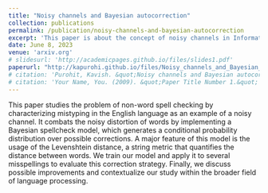 ```yaml
---
title: "Noisy channels and Bayesian autocorrection"
collection: publications
permalink: /publication/noisy-channels-and-bayesian-autocorrection
excerpt: 'This paper is about the concept of noisy channels in Information Theory.'
date: June 8, 2023
venue: 'arxiv.org'
# slidesurl: 'http://academicpages.github.io/files/slides1.pdf'
paperurl: "http://kapurohi.github.io/files/Noisy_channels_and_Bayesian_autocorrection.pdf"
# citation: 'Purohit, Kavish. &quot;Noisy channels and Bayesian autocorrection.&quot; (2023).'
# citation: 'Your Name, You. (2009). &quot;Paper Title Number 1.&quot; <i>Journal 1</i>. 1(1).'
---
```


This paper studies the problem of non-word spell checking by characterizing mistyping in the English language as an example of a noisy channel. It combats the noisy distortion of words by implementing a Bayesian spellcheck model, which generates a conditional probability distribution over possible corrections. A major feature of this model is the usage of the Levenshtein distance, a string metric that quantifies the distance between words. We train our model and apply it to several misspellings to evaluate this correction strategy. Finally, we discuss possible improvements and contextualize our study within the broader field of language processing.